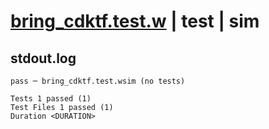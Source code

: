 # [bring_cdktf.test.w](../../../../../examples/tests/valid/bring_cdktf.test.w) | test | sim

## stdout.log
```log
pass ─ bring_cdktf.test.wsim (no tests)
 
Tests 1 passed (1)
Test Files 1 passed (1)
Duration <DURATION>
```

